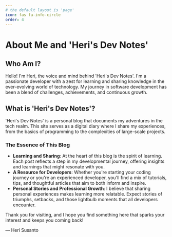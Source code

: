 ```yaml
---
# the default layout is 'page'
icon: fas fa-info-circle
order: 4
---
```


# About Me and 'Heri's Dev Notes'

## Who Am I?

Hello! I'm Heri, the voice and mind behind 'Heri's Dev Notes'. I'm a passionate developer with a zest for learning and sharing knowledge in the ever-evolving world of technology. My journey in software development has been a blend of challenges, achievements, and continuous growth.

## What is 'Heri's Dev Notes'?

'Heri's Dev Notes' is a personal blog that documents my adventures in the tech realm. This site serves as a digital diary where I share my experiences, from the basics of programming to the complexities of large-scale projects.

### The Essence of This Blog

- **Learning and Sharing**: At the heart of this blog is the spirit of learning. Each post reflects a step in my developmental journey, offering insights and learnings that might resonate with you.
- **A Resource for Developers**: Whether you're starting your coding journey or you're an experienced developer, you'll find a mix of tutorials, tips, and thoughtful articles that aim to both inform and inspire.
- **Personal Stories and Professional Growth**: I believe that sharing personal experiences makes learning more relatable. Expect stories of triumphs, setbacks, and those lightbulb moments that all developers encounter.

Thank you for visiting, and I hope you find something here that sparks your interest and keeps you coming back!

— Heri Susanto
